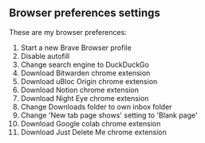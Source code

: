 ## Browser preferences settings

These are my browser preferences:

1. Start a new Brave Browser profile
2. Disable autofill
3. Change search engine to DuckDuckGo
4. Download Bitwarden chrome extension
5. Download uBloc Origin chrome extension
6. Download Notion chrome extension
7. Download Night Eye chrome extension
8. Change Downloads folder to own inbox folder
9. Change 'New tab page shows' setting to 'Blank page'
10. Download Google colab chrome extension
11. Download Just Delete Me chrome extension
